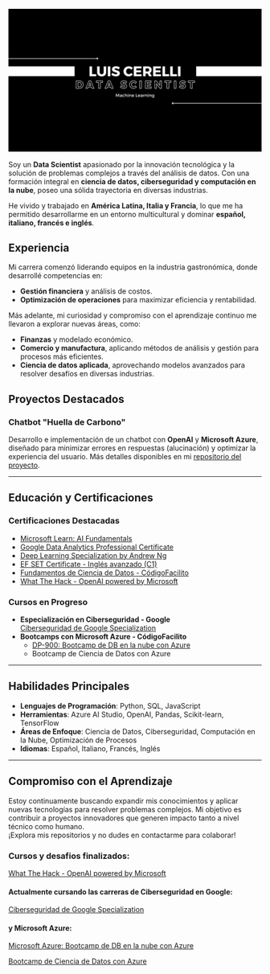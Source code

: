 ![Proyecto de HTML y CSS](1.png)

Soy un **Data Scientist** apasionado por la innovación tecnológica y la solución de problemas complejos a través del análisis de datos. Con una formación integral en **ciencia de datos, ciberseguridad y computación en la nube**, poseo una sólida trayectoria en diversas industrias.

He vivido y trabajado en **América Latina, Italia y Francia**, lo que me ha permitido desarrollarme en un entorno multicultural y dominar **español, italiano, francés e inglés**.

## Experiencia

Mi carrera comenzó liderando equipos en la industria gastronómica, donde desarrollé competencias en:
- **Gestión financiera** y análisis de costos.
- **Optimización de operaciones** para maximizar eficiencia y rentabilidad.  

Más adelante, mi curiosidad y compromiso con el aprendizaje continuo me llevaron a explorar nuevas áreas, como:
- **Finanzas** y modelado económico.
- **Comercio y manufactura**, aplicando métodos de análisis y gestión para procesos más eficientes.  
- **Ciencia de datos aplicada**, aprovechando modelos avanzados para resolver desafíos en diversas industrias.  

## Proyectos Destacados

### Chatbot "Huella de Carbono"
Desarrollo e implementación de un chatbot con **OpenAI** y **Microsoft Azure**, diseñado para minimizar errores en respuestas (alucinación) y optimizar la experiencia del usuario. Más detalles disponibles en mi [repositorio del proyecto](https://github.com/LuisCerelli/Hackathon_Innovation_Hallucination_Detection_and_Context_Validation).

---

## Educación y Certificaciones

### Certificaciones Destacadas
- [Microsoft Learn: AI Fundamentals](https://learn.microsoft.com/es-mx/users/luiscerelli-1999/credentials/4b51b4972d83a75b)
- [Google Data Analytics Professional Certificate](https://www.coursera.org/account/accomplishments/verify/PAOF2YX9U2RE)
- [Deep Learning Specialization by Andrew Ng](https://www.coursera.org/account/accomplishments/verify/JJ3GI8K0VFLL)
- [EF SET Certificate - Inglés avanzado (C1)](https://cert.efset.org/rJ1Bjb)
- [Fundamentos de Ciencia de Datos - CódigoFacilito](https://codigofacilito.com/certificates/d4dd3263-a31a-45be-a0f4-d6e0c673f06b)  
- [What The Hack - OpenAI powered by Microsoft](https://codigofacilito.com/certificates/32ab0d4b-41a5-492f-8437-e583976b2a8d)

### Cursos en Progreso
- **Especialización en Ciberseguridad - Google**  
  [Ciberseguridad de Google Specialization](https://www.coursera.org/learn/herramientas-del-oficio-linux-y-sql/home/assignments)  
- **Bootcamps con Microsoft Azure - CódigoFacilito**  
  - [DP-900: Bootcamp de DB en la nube con Azure](https://codigofacilito.com/bootcamps/dp-900/dashboard)  
  - Bootcamp de Ciencia de Datos con Azure  

---

## Habilidades Principales
- **Lenguajes de Programación**: Python, SQL, JavaScript
- **Herramientas**: Azure AI Studio, OpenAI, Pandas, Scikit-learn, TensorFlow  
- **Áreas de Enfoque**: Ciencia de Datos, Ciberseguridad, Computación en la Nube, Optimización de Procesos  
- **Idiomas**: Español, Italiano, Francés, Inglés  

---

## Compromiso con el Aprendizaje

Estoy continuamente buscando expandir mis conocimientos y aplicar nuevas tecnologías para resolver problemas complejos. Mi objetivo es contribuir a proyectos innovadores que generen impacto tanto a nivel técnico como humano.  
¡Explora mis repositorios y no dudes en contactarme para colaborar!  


### Cursos y desafios finalizados: 

[What The Hack - OpenAI powered by Microsoft](Certificado_What_The_Hack_OpenAI_powered_by_Microsoft.pdf)



#### Actualmente cursando las carreras de Ciberseguridad en Google: 
[Ciberseguridad de Google Specialization](https://www.coursera.org/learn/herramientas-del-oficio-linux-y-sql/home/assignments)

#### y Microsoft Azure: 

[Microsoft Azure: Bootcamp de DB en la nube con Azure](https://codigofacilito.com/bootcamps/dp-900/dashboard)

[Bootcamp de Ciencia de Datos con Azure](_)



